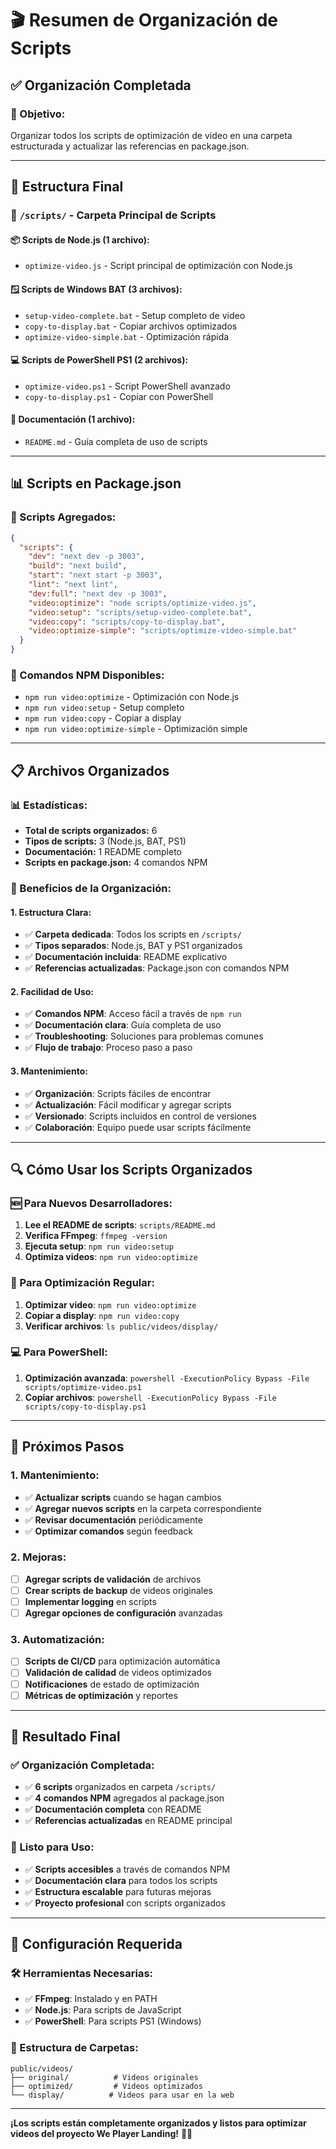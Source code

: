 # 🎬 Resumen de Organización de Scripts

## ✅ Organización Completada

### **🎯 Objetivo:**

Organizar todos los scripts de optimización de video en una carpeta estructurada y actualizar las referencias en package.json.

---

## 📁 Estructura Final

### **📂 `/scripts/` - Carpeta Principal de Scripts**

#### **📦 Scripts de Node.js (1 archivo):**

- `optimize-video.js` - Script principal de optimización con Node.js

#### **🪟 Scripts de Windows BAT (3 archivos):**

- `setup-video-complete.bat` - Setup completo de video
- `copy-to-display.bat` - Copiar archivos optimizados
- `optimize-video-simple.bat` - Optimización rápida

#### **💻 Scripts de PowerShell PS1 (2 archivos):**

- `optimize-video.ps1` - Script PowerShell avanzado
- `copy-to-display.ps1` - Copiar con PowerShell

#### **📖 Documentación (1 archivo):**

- `README.md` - Guía completa de uso de scripts

---

## 📊 Scripts en Package.json

### **🎯 Scripts Agregados:**

```json
{
  "scripts": {
    "dev": "next dev -p 3003",
    "build": "next build",
    "start": "next start -p 3003",
    "lint": "next lint",
    "dev:full": "next dev -p 3003",
    "video:optimize": "node scripts/optimize-video.js",
    "video:setup": "scripts/setup-video-complete.bat",
    "video:copy": "scripts/copy-to-display.bat",
    "video:optimize-simple": "scripts/optimize-video-simple.bat"
  }
}
```

### **🚀 Comandos NPM Disponibles:**

- `npm run video:optimize` - Optimización con Node.js
- `npm run video:setup` - Setup completo
- `npm run video:copy` - Copiar a display
- `npm run video:optimize-simple` - Optimización simple

---

## 📋 Archivos Organizados

### **📊 Estadísticas:**

- **Total de scripts organizados:** 6
- **Tipos de scripts:** 3 (Node.js, BAT, PS1)
- **Documentación:** 1 README completo
- **Scripts en package.json:** 4 comandos NPM

### **🎯 Beneficios de la Organización:**

#### **1. Estructura Clara:**

- ✅ **Carpeta dedicada**: Todos los scripts en `/scripts/`
- ✅ **Tipos separados**: Node.js, BAT y PS1 organizados
- ✅ **Documentación incluida**: README explicativo
- ✅ **Referencias actualizadas**: Package.json con comandos NPM

#### **2. Facilidad de Uso:**

- ✅ **Comandos NPM**: Acceso fácil a través de `npm run`
- ✅ **Documentación clara**: Guía completa de uso
- ✅ **Troubleshooting**: Soluciones para problemas comunes
- ✅ **Flujo de trabajo**: Proceso paso a paso

#### **3. Mantenimiento:**

- ✅ **Organización**: Scripts fáciles de encontrar
- ✅ **Actualización**: Fácil modificar y agregar scripts
- ✅ **Versionado**: Scripts incluidos en control de versiones
- ✅ **Colaboración**: Equipo puede usar scripts fácilmente

---

## 🔍 Cómo Usar los Scripts Organizados

### **🆕 Para Nuevos Desarrolladores:**

1. **Lee el README de scripts**: `scripts/README.md`
2. **Verifica FFmpeg**: `ffmpeg -version`
3. **Ejecuta setup**: `npm run video:setup`
4. **Optimiza videos**: `npm run video:optimize`

### **🚀 Para Optimización Regular:**

1. **Optimizar video**: `npm run video:optimize`
2. **Copiar a display**: `npm run video:copy`
3. **Verificar archivos**: `ls public/videos/display/`

### **💻 Para PowerShell:**

1. **Optimización avanzada**: `powershell -ExecutionPolicy Bypass -File scripts/optimize-video.ps1`
2. **Copiar archivos**: `powershell -ExecutionPolicy Bypass -File scripts/copy-to-display.ps1`

---

## 📝 Próximos Pasos

### **1. Mantenimiento:**

- ✅ **Actualizar scripts** cuando se hagan cambios
- ✅ **Agregar nuevos scripts** en la carpeta correspondiente
- ✅ **Revisar documentación** periódicamente
- ✅ **Optimizar comandos** según feedback

### **2. Mejoras:**

- [ ] **Agregar scripts de validación** de archivos
- [ ] **Crear scripts de backup** de videos originales
- [ ] **Implementar logging** en scripts
- [ ] **Agregar opciones de configuración** avanzadas

### **3. Automatización:**

- [ ] **Scripts de CI/CD** para optimización automática
- [ ] **Validación de calidad** de videos optimizados
- [ ] **Notificaciones** de estado de optimización
- [ ] **Métricas de optimización** y reportes

---

## 🎯 Resultado Final

### **✅ Organización Completada:**

- ✅ **6 scripts** organizados en carpeta `/scripts/`
- ✅ **4 comandos NPM** agregados al package.json
- ✅ **Documentación completa** con README
- ✅ **Referencias actualizadas** en README principal

### **🚀 Listo para Uso:**

- ✅ **Scripts accesibles** a través de comandos NPM
- ✅ **Documentación clara** para todos los scripts
- ✅ **Estructura escalable** para futuras mejoras
- ✅ **Proyecto profesional** con scripts organizados

---

## 🔧 Configuración Requerida

### **🛠️ Herramientas Necesarias:**

- ✅ **FFmpeg**: Instalado y en PATH
- ✅ **Node.js**: Para scripts de JavaScript
- ✅ **PowerShell**: Para scripts PS1 (Windows)

### **📁 Estructura de Carpetas:**

```
public/videos/
├── original/          # Videos originales
├── optimized/         # Videos optimizados
└── display/          # Videos para usar en la web
```

---

**¡Los scripts están completamente organizados y listos para optimizar videos del proyecto We Player Landing!** 🎯✨
